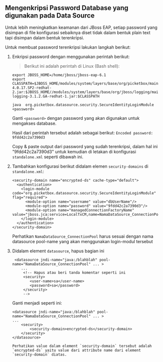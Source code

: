 ## Mengenkripsi Password Database yang digunakan pada Data Source

Untuk lebih meningkatkan keamanan dari JBoss EAP, setiap password yang disimpan di file konfigurasi sebaiknya diset tidak dalam bentuk plain text tapi disimpan
dalam bentuk terenkripsi.

Untuk membuat password terenkripsi lakukan langkah berikut:

1.  Enkripsi password dengan menggunakan perintah berikut:

    > Berikut ini adalah perintah di Linux (Bash shell):
    ```
    export JBOSS_HOME=/home/jboss/jboss-eap-6.1
    export CLASSPATH=$JBOSS_HOME/modules/system/layers/base/org/picketbox/main/picketbox-4.0.17.SP2-redhat-2.jar:$JBOSS_HOME//modules/system/layers/base/org/jboss/logging/main/jboss-logging-3.1.2.GA-redhat-1.jar:$CLASSPATH

    java  org.picketbox.datasource.security.SecureIdentityLoginModule <password>
    ```

    Ganti `<password>` dengan password yang akan digunakan untuk mengakses database.

    Hasil dari perintah tersebut adalah sebagai berikut: `Encoded password: 9fdd42c2a7390d3`
    
    Copy & paste output dari password yang sudah terenkripsi, dalam hal ini "9fdd42c2a7390d3" untuk kemudian di letakan di konfigurasi `standalone.xml` seperti dibawah ini.

2.  Tambahkan konfigurasi berikut didalam elemen `security-domains` di `standalone.xml`:

    ```
    <security-domain name="encrypted-ds" cache-type="default">  
      <authentication>  
        <login-module code="org.picketbox.datasource.security.SecureIdentityLoginModule" flag="required">  
          <module-option name="username" value="dbUserName"/>  
          <module-option name="password" value="9fdd42c2a7390d3"/>  
          <module-option name="managedConnectionFactoryName" value="jboss.jca:service=LocalTxCM,name=NamaDataSource_ConnectionPool"/>  
        </login-module>  
      </authentication>  
    </security-domain>
    ```

    Perhatikan `NamaDataSource_ConnectionPool` harus sesuai dengan nama datasource pool-name yang akan menggunakan login-modul tersebut


3.  Didalam element `datasource`, hapus bagian ini

    ```
     <datasource jndi-name="java:/blahblah" pool-name="NamaDataSource_ConnectionPool" ... >
        ...
         <!-- Hapus atau beri tanda komentar seperti ini
         <security> 
            <user-name>sa</user-name> 
            <password>sa</password> 
         </security>
         -->
    ```
    
    Ganti menjadi seperti ini:
    
    ```
    <datasource jndi-name="java:/blahblah" pool-name="NamaDataSource_ConnectionPool" ... >
    ...
        <security> 
            <security-domain>encrypted-ds</security-domain>
        </security>
    </datasource>
    
    Perhatikan value dalam element `security-domain` tersebut adalah `encrypted-ds` yaitu value dari attribute name dari element `security-domain` diatas.
    ```

